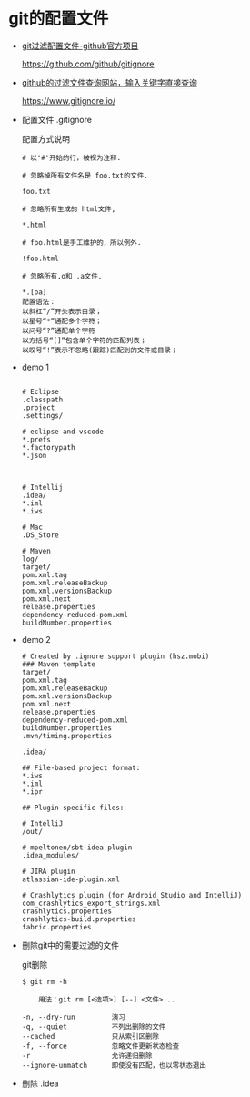 # git的配置文件

- [git过滤配置文件-github官方项目](https://github.com/github/gitignore)

    https://github.com/github/gitignore

- [github的过滤文件查询网站，输入关键字直接查询](https://www.gitignore.io/)

    https://www.gitignore.io/
- 配置文件 .gitignore

    配置方式说明

    ```
    # 以'#'开始的行，被视为注释.

    # 忽略掉所有文件名是 foo.txt的文件.

    foo.txt

    # 忽略所有生成的 html文件,

    *.html

    # foo.html是手工维护的，所以例外.

    !foo.html

    # 忽略所有.o和 .a文件.

    *.[oa]
    配置语法：
    以斜杠“/”开头表示目录；
    以星号“*”通配多个字符；
    以问号“?”通配单个字符
    以方括号“[]”包含单个字符的匹配列表；
    以叹号“!”表示不忽略(跟踪)匹配到的文件或目录；
    ```



- demo 1

    ```gitignore

    # Eclipse
    .classpath
    .project
    .settings/
    
    # eclipse and vscode
    *.prefs
    *.factorypath
    *.json



    # Intellij
    .idea/
    *.iml
    *.iws
    
    # Mac
    .DS_Store
    
    # Maven
    log/
    target/
    pom.xml.tag
    pom.xml.releaseBackup
    pom.xml.versionsBackup
    pom.xml.next
    release.properties
    dependency-reduced-pom.xml
    buildNumber.properties

    ```
- demo 2
    ```
    # Created by .ignore support plugin (hsz.mobi)
    ### Maven template
    target/
    pom.xml.tag
    pom.xml.releaseBackup
    pom.xml.versionsBackup
    pom.xml.next
    release.properties
    dependency-reduced-pom.xml
    buildNumber.properties
    .mvn/timing.properties

    .idea/

    ## File-based project format:
    *.iws
    *.iml
    *.ipr

    ## Plugin-specific files:

    # IntelliJ
    /out/

    # mpeltonen/sbt-idea plugin
    .idea_modules/

    # JIRA plugin
    atlassian-ide-plugin.xml

    # Crashlytics plugin (for Android Studio and IntelliJ)
    com_crashlytics_export_strings.xml
    crashlytics.properties
    crashlytics-build.properties
    fabric.properties
    ```


- 删除git中的需要过滤的文件


    git删除
    ```
    $ git rm -h

        用法：git rm [<选项>] [--] <文件>...

    -n, --dry-run         演习
    -q, --quiet           不列出删除的文件
    --cached              只从索引区删除
    -f, --force           忽略文件更新状态检查
    -r                    允许递归删除
    --ignore-unmatch      即使没有匹配，也以零状态退出
    ```

- 删除 .idea